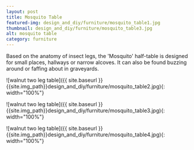 ```yaml
---
layout: post
title: Mosquito Table
featured-img: design_and_diy/furniture/mosquito_table1.jpg
thumbnail: design_and_diy/furniture/mosquito_table3.jpg
alt: mosquito table
category: furniture
---
```


Based on the anatomy of insect legs, the 'Mosquito' half-table is designed for small places, hallways or narrow alcoves. It can also be found buzzing around or faffing about in graveyards.

![walnut two leg table]({{ site.baseurl }}{{site.img_path}}design_and_diy/furniture/mosquito_table2.jpg){: width="100%"}

![walnut two leg table]({{ site.baseurl }}{{site.img_path}}design_and_diy/furniture/mosquito_table3.jpg){: width="100%"}

![walnut two leg table]({{ site.baseurl }}{{site.img_path}}design_and_diy/furniture/mosquito_table4.jpg){: width="100%"}
